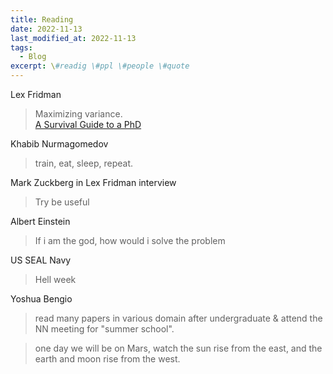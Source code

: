 ```yaml
---
title: Reading
date: 2022-11-13
last_modified_at: 2022-11-13
tags:
  - Blog
excerpt: \#readig \#ppl \#people \#quote
---
```


Lex Fridman
> Maximizing variance.  
> [A Survival Guide to a PhD](http://karpathy.github.io/2016/09/07/phd/)


Khabib Nurmagomedov
> train, eat, sleep, repeat.

Mark Zuckberg in Lex Fridman interview
> Try be useful 

Albert Einstein
> If i am the god, how would i solve the problem


US SEAL Navy
> Hell week

Yoshua Bengio
> read many papers in various domain after undergraduate & attend the NN meeting for "summer school".
 
> one day we will be on Mars, watch the sun rise from the east, and the earth and moon rise from the west.

